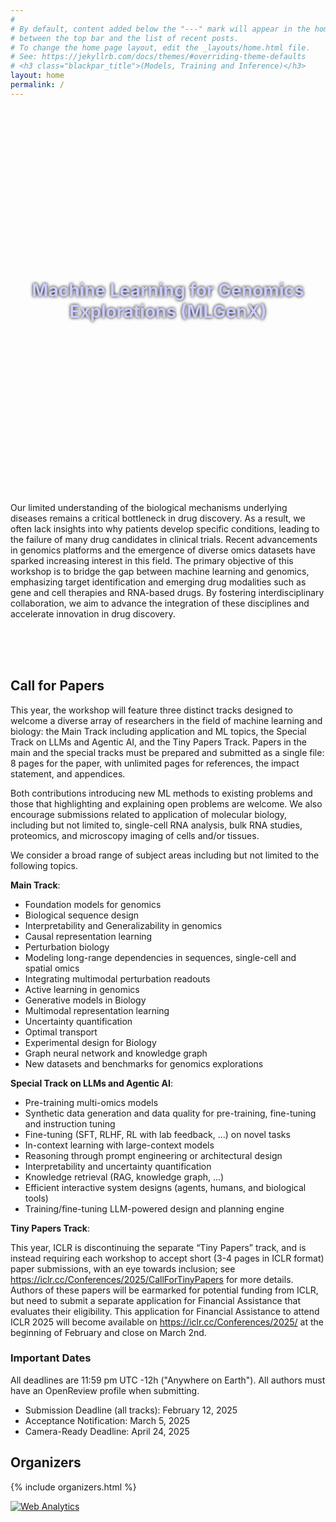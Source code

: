 ```yaml
---
#
# By default, content added below the "---" mark will appear in the home page
# between the top bar and the list of recent posts.
# To change the home page layout, edit the _layouts/home.html file.
# See: https://jekyllrb.com/docs/themes/#overriding-theme-defaults
# <h3 class="blackpar_title">(Models, Training and Inference)</h3>
layout: home
permalink: /
---
```

<div style="display: flex; align-items: center; justify-content: center; background: url('images/header.jpg') no-repeat; background-size: cover; user-select: none; height: 600px; padding: 0;">
    <h1 class="blackpar_title" style="text-align: center; font-weight: bold; line-height: 1.2; text-shadow: 0px 0px 5px black; color:#CCCCFF">Machine Learning for Genomics Explorations (MLGenX)</h1>
</div>


<!--starts inverted2 colors-->
<div class="inverted2">

<br>
<p>
Our limited understanding of the biological mechanisms underlying diseases remains a critical
bottleneck in drug discovery. As a result, we often lack insights into why patients develop specific conditions,
leading to the failure of many drug candidates in clinical trials. Recent advancements in genomics platforms
and the emergence of diverse omics datasets have sparked increasing interest in this field. The primary
objective of this workshop is to bridge the gap between machine learning and genomics, emphasizing target
identification and emerging drug modalities such as gene and cell therapies and RNA-based drugs. By
fostering interdisciplinary collaboration, we aim to advance the integration of these disciplines and accelerate
innovation in drug discovery.</p>
<br>
</div>

<!--starts inverted colors-->
<div class="inverted">
<br>

<br>
<!-- Call for Papers -->
<h2 class="blackpar_title" id="call_for_papers">Call for Papers</h2>

<p>
This year, the workshop will feature three distinct tracks designed to welcome a diverse array of researchers
in the field of machine learning and biology: the Main Track including application and ML topics, the
Special Track on LLMs and Agentic AI, and the Tiny Papers Track. Papers in the main and the special tracks must be prepared and submitted as a single file: 8 pages for the paper, with unlimited pages for references, the impact statement, and appendices.
</p>
<p>
Both contributions introducing new ML methods to existing problems and those that highlighting and explaining open problems are welcome. 
We also encourage submissions related to application of molecular biology, including but not limited to, single-cell RNA analysis, bulk RNA studies, proteomics, and microscopy imaging of cells and/or tissues.
</p>
<p>
We consider a broad range of subject areas including but not limited to the following topics.
</p>

<!--
<ul>
    <li>
	<u><b>Biological sequence design</b></u>: Prediction and optimization of biological sequences, incorporating constraints and prior knowledge
    </li>
	<ul>
	    <li>
	        Effectively miniaturize DNA/RNA/Protein sequences while preserving their key properties
	    </li>
	    <li>
	        Multi-omics-based sequence design
	    </li>
	    <li>
		Modeling long-range sequence interactions
	    </li>
	    <li>
		Tissue/cell-type specific sequence design
	    </li>
	</ul>

    <li>
	<u><b>Inferring cellular communication via cell states and organization in tissues</b></u>: Causal representation learning to model cell states and cellular communities 
    </li>
	<ul>

	    <li>
		Multi-omics data integration (single cell, spatial transcriptomics)
	    </li>
	    <li>
		Cell-cell interactions inference
	    </li>
	    <li>
		Mechanistic modeling of cells in their context to infer cellular function
	    </li>
	    <li>
		Modeling long-range interactions in single-cell and spatial omics
	    </li>
	</ul>

    <li>
	<u><b>Perturbative biology</b></u>: Interpretable and foundation models to understand cellular responses to perturbations
    </li>
	<ul>

	    <li>
		Translating genetic perturbations to understandable and actionable molecular changes
	    </li>
	    <li>
		Causal reasoning for learning gene regulatory networks
	    </li>
	    <li>
		Integrating multimodal perturbation readouts (transcriptomic and phenotypic) to better characterize the broader molecular effects
	    </li>
	    <li>
		Large-scale foundation models for predicting transcriptional outcomes of novel perturbations
	    </li>
	    <li>
		Generalizability of perturbation predictive models across cell lines and cellular contexts
	    </li>
	</ul>
</ul>

<h5>From first principles: AI for Genomics Exploration</h5>
-->
<p><b>Main Track</b>:</p>
<ul>
    <li>Foundation models for genomics
    </li>
    <li>Biological sequence design
    </li>
    <li>Interpretability and Generalizability in genomics
    </li>
    <li>Causal representation learning
    </li>
    <li>Perturbation biology
    </li>
    <li>Modeling long-range dependencies in sequences, single-cell and spatial omics
    </li>
    <li>Integrating multimodal perturbation readouts
    </li>
    <li>Active learning in genomics
    </li>
    <li>Generative models in Biology
    </li>
    <li>Multimodal representation learning
    </li>
    <li>Uncertainty quantification
    </li>
    <li>Optimal transport
    </li>
    <li>Experimental design for Biology
    </li>
    <li>Graph neural network and knowledge graph
    </li>
    <li>New datasets and benchmarks for genomics explorations
    </li>
</ul>

<p><b>Special Track on LLMs and Agentic AI</b>:</p>
<ul>
    <li>Pre-training multi-omics models
    </li>
    <li>Synthetic data generation and data quality for pre-training, fine-tuning and instruction tuning
    </li>
    <li>Fine-tuning (SFT, RLHF, RL with lab feedback, ...) on novel tasks
    </li>
    <li>In-context learning with large-context models
    </li>
    <li>Reasoning through prompt engineering or architectural design
    </li>
    <li>Interpretability and uncertainty quantification
    </li>
    <li>Knowledge retrieval (RAG, knowledge graph, ...)
    </li>
    <li>Efficient interactive system designs (agents, humans, and biological tools)
    </li>
    <li>Training/fine-tuning LLM-powered design and planning engine
    </li>
</ul>

<p><b>Tiny Papers Track</b>:</p>
<p>This year, ICLR is discontinuing the separate “Tiny Papers” track, and is instead requiring each workshop to accept short (3-4 pages in ICLR format) paper submissions, with an eye towards inclusion; see ​​<a href="https://iclr.cc/Conferences/2025/CallForTinyPapers">https://iclr.cc/Conferences/2025/CallForTinyPapers</a> for more details. Authors of these papers will be earmarked for potential funding from ICLR, but need to submit a separate application for Financial Assistance that evaluates their eligibility. This application for Financial Assistance to attend ICLR 2025 will become available on <a href="https://iclr.cc/Conferences/2025/">https://iclr.cc/Conferences/2025/</a> at the beginning of February and close on March 2nd.</p>


<!--
<h3 class="blackpar_title">Submission Instructions</h3>
<p>
Similar to the main ICLR conference, submissions will be double blind.  
We use <a href="https://openreview.net/group?id=ICLR.cc/2024/Workshop/MLGenX#tab-your-consoles">OpenReview</a> to host papers. There will be a strict upper limit of 6 pages for the main text of the submission, with unlimited additional pages for citations and appendices. To prepare your submission, please use the <a href="https://github.com/ICLR/Master-Template/raw/master/iclr2024.zip">ICLR template style</a>.
</p>
<p>
Submissions that are identical to versions that have been previously published, or accepted to the main ICLR conference are not allowed. However, papers that cite previous related work by the authors and papers that have appeared on non-peer reviewed websites (like arXiv) do not violate the policy. Submission of the paper to archival repositories such as arXiv is allowed during the review period.
</p>
<p>
<b>Note:</b><span style="color: #D2042D"> Authors are permitted to submit works that are currently under review by other venues. Additionally, accepted papers are not considered archival and can be subsequently published in other conferences or journals.</span> 
</p>
<p>
We plan to offer <b>Best Paper</b> Award(s), and exceptional submissions will be chosen for oral presentations. Please note that while our workshop is not archival, accepted papers will be featured on the workshop website.
</p>

<p> <b>Note:</b> Official reviews are anonymous, and unlike the main  conference track, the papers and reviews are not made public until acceptance!</p>
-->

<!--
<h3 class="blackpar_title">Call for Reviewers</h3>
<p>
We are looking for reviewers with expertise in machine learning or computational biology. If you are interested in joining us, kindly complete this <a href="https://forms.gle/tZoUCQJXYHVjSe6Z8">form</a>.
</p> -->

<h3 class="blackpar_title" id="dates">Important Dates</h3>
<p>
All deadlines are 11:59 pm UTC -12h ("Anywhere on Earth"). All authors must have an OpenReview profile when submitting.
<p>
<ul>
    <li>Submission Deadline (all tracks): February 12, 2025 </li> 
    <li>Acceptance Notification: March 5, 2025 </li>
    <li>Camera-Ready Deadline: April 24, 2025 </li>
    <!--<li>Workshop Date: Saturday, May 11, 2024 (in-person) </li>-->
</ul>
</p>

<!--
<h3 class="blackpar_title">Workshop Registration</h3>
<p>
Whether you're a seasoned professional or a curious enthusiast, all are welcome to attend! Don't worry if you don't have an accepted paper – participation is open to everyone.</p>

<p> If you have already registered for ICLR, you can join us at the MLGenX workshop. However, if you're solely interested in the workshop, you can still participate in the MLGenX workshop by registering for the "Saturday Workshop 1 Day Pass". Please visit <a href="https://iclr.cc/Register/view-registration">this link</a> to secure your spot. </p>

<p>We look forward to meeting you in Singapore!
</p> -->


<!-- Organizers -->
<h2 class="blackpar_title" id="organizers">Organizers</h2>
<p>
{% include organizers.html %}
</p>


<!--
<h2 class="blackpar_title">Sponsor</h2>
<div class="row">
    <div class="col">
        <center>
            <img src="">
        </center>
    </div>
    <div class="col">
        <center>
            <img src="" width="250px">
        </center>
    </div>
</div>-->


<!--ends inverted colors-->
<!-- Default Statcounter code for mlgenx
https://mlgenx-workshop.github.io/ -->
<script type="text/javascript">
var sc_project=12885210;
var sc_invisible=1;
var sc_security="21af2424";
</script>
<script type="text/javascript"
src="https://www.statcounter.com/counter/counter.js"
async></script>
<noscript><div class="statcounter"><a title="Web Analytics"
href="https://statcounter.com/" target="_blank"><img
class="statcounter"
src="https://c.statcounter.com/12885210/0/21af2424/1/"
alt="Web Analytics"
referrerPolicy="no-referrer-when-downgrade"></a></div></noscript>
<!-- End of Statcounter Code -->
